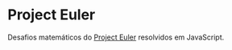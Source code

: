 # Project Euler

Desafios matemáticos do [Project Euler](https://www.projecteuler.net) resolvidos em JavaScript.

